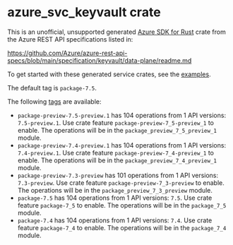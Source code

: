 # azure_svc_keyvault crate

This is an unofficial, unsupported generated [Azure SDK for Rust](https://github.com/Azure/azure-sdk-for-rust/tree/legacy) crate from the Azure REST API specifications listed in:

https://github.com/Azure/azure-rest-api-specs/blob/main/specification/keyvault/data-plane/readme.md

To get started with these generated service crates, see the [examples](https://github.com/Azure/azure-sdk-for-rust/blob/legacy/services/README.md#examples).

The default tag is `package-7.5`.

The following [tags](https://github.com/Azure/azure-sdk-for-rust/blob/legacy/services/tags.md) are available:

- `package-preview-7.5-preview.1` has 104 operations from 1 API versions: `7.5-preview.1`. Use crate feature `package-preview-7_5-preview_1` to enable. The operations will be in the `package_preview_7_5_preview_1` module.
- `package-preview-7.4-preview.1` has 104 operations from 1 API versions: `7.4-preview.1`. Use crate feature `package-preview-7_4-preview_1` to enable. The operations will be in the `package_preview_7_4_preview_1` module.
- `package-preview-7.3-preview` has 101 operations from 1 API versions: `7.3-preview`. Use crate feature `package-preview-7_3-preview` to enable. The operations will be in the `package_preview_7_3_preview` module.
- `package-7.5` has 104 operations from 1 API versions: `7.5`. Use crate feature `package-7_5` to enable. The operations will be in the `package_7_5` module.
- `package-7.4` has 104 operations from 1 API versions: `7.4`. Use crate feature `package-7_4` to enable. The operations will be in the `package_7_4` module.